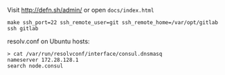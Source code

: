 Visit http://defn.sh/admin/ or open `docs/index.html`

    make ssh_port=22 ssh_remote_user=git ssh_remote_home=/var/opt/gitlab ssh gitlab

resolv.conf on Ubuntu hosts:

    > cat /var/run/resolvconf/interface/consul.dnsmasq
    nameserver 172.28.128.1
    search node.consul
